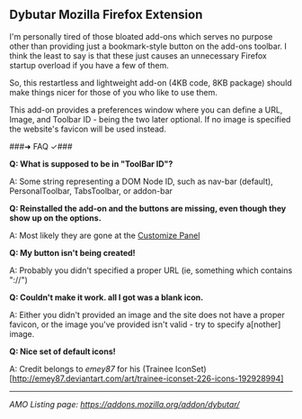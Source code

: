 Dybutar Mozilla Firefox Extension
---------------------------------

I'm personally tired of those bloated add-ons which serves no purpose other than providing just a bookmark-style button on the add-ons toolbar. I think the least to say is that these just causes an unnecessary Firefox startup overload if you have a few of them.

So, this restartless and lightweight add-on (4KB code, 8KB package) should make things nicer for those of you who like to use them.

This add-on provides a preferences window where you can define a URL, Image, and Toolbar ID - being the two later optional. If no image is specified the website's favicon will be used instead.

###➜ FAQ ✓###

__Q: What is supposed to be in "ToolBar ID"?__

A: Some string representing a DOM Node ID, such as nav-bar (default), PersonalToolbar, TabsToolbar, or addon-bar


__Q: Reinstalled the add-on and the buttons are missing, even though they show up on the options.__

A: Most likely they are gone at the [Customize Panel](https://support.mozilla.org/en-US/kb/customize-firefox-controls-buttons-and-toolbars#w_how-do-i-customize-or-rearrange-toolbar-items)


__Q: My button isn't being created!__

A: Probably you didn't specified a proper URL (ie, something which contains "://")


__Q: Couldn't make it work.  all I got was a blank icon.__

A: Either you didn't provided an image and the site does not have a proper favicon, or the image you've provided isn't valid - try to specify a[nother] image.


__Q: Nice set of default icons!__

A: Credit belongs to *emey87* for his (Trainee IconSet)[http://emey87.deviantart.com/art/trainee-iconset-226-icons-192928994]

___
_AMO Listing page: <https://addons.mozilla.org/addon/dybutar/>_
